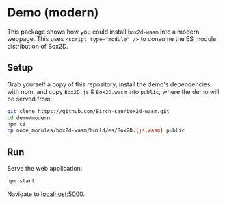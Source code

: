 # Demo (modern)

This package shows how you could install `box2d-wasm` into a modern webpage. This uses `<script type="module" />` to consume the ES module distribution of Box2D.

## Setup

Grab yourself a copy of this repository, install the demo's dependencies with npm, and copy `Box2D.js` & `Box2D.wasm` into `public`, where the demo will be served from:

```bash
git clone https://github.com/Birch-san/box2d-wasm.git
cd demo/modern
npm ci
cp node_modules/box2d-wasm/build/es/Box2D.{js,wasm} public
```

## Run

Serve the web application:

```bash
npm start
```

Navigate to [localhost:5000](http://localhost:5000).